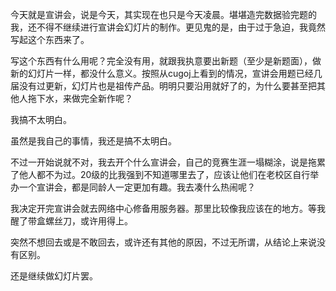 今天就是宣讲会，说是今天，其实现在也只是今天凌晨。堪堪造完数据验完题的我，还不得不继续进行宣讲会幻灯片的制作。更见鬼的是，由于过于急迫，我竟然写起这个东西来了。  

写这个东西有什么用呢？完全没有用，就跟我执意要出新题（至少是新题面），做新的幻灯片一样，都没什么意义。按照从cugoj上看到的情况，宣讲会用题已经几届没有过更新，幻灯片也是祖传产品。明明只要沿用就好了的，为什么要甚至把其他人拖下水，来做完全新作呢？  

我搞不太明白。  

虽然是我自己的事情，我还是搞不太明白。  

不过一开始说就不对，我去开个什么宣讲会，自己的竞赛生涯一塌糊涂，说是拖累了他人都不为过。20级的比我强到不知道哪里去了，应该让他们在老校区自行举办一个宣讲会，都是同龄人一定更加有趣。我去凑什么热闹呢？  

我决定开完宣讲会就去网络中心修备用服务器。那里比较像我应该在的地方。等我醒了带盒螺丝刀，或许用得上。  

突然不想回去或是不敢回去，或许还有其他的原因，不过无所谓，从结论上来说没有区别。  

还是继续做幻灯片罢。

